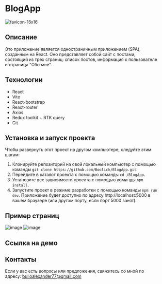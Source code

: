 #  BlogApp
![favicon-16x16](https://github.com/Boolick/BlogApp/assets/79834650/fb72b5a9-2bb8-458e-b113-541b5fd2beed)


## Описание

Это приложение является одностраничным приложением (SPA), созданным на React. Оно представляет собой сайт с постами, состоящий из трех страниц: список постов, информация о пользователе и страница "Обо мне".

## Технологии

- React
- Vite
- React-bootstrap
- React-router
- Axios
- Redux toolkit + RTK query
- Git

## Установка и запуск проекта

Чтобы развернуть этот проект на другом компьютере, следуйте этим шагам:

1. Клонируйте репозиторий на свой локальный компьютер с помощью команды `git clone https://github.com/Boolick/BlogApp.git`.
2. Перейдите в каталог проекта с помощью команды `cd /BlogApp`.
3. Установите все зависимости проекта с помощью команды `npm install`.
4. Запустите проект в режиме разработки с помощью команды `npm run dev`. Приложение будет доступно по адресу http://localhost:5000 
в вашем браузере (или другом порту, если порт 5000 занят).

## Пример страниц
![image](https://github.com/Boolick/BlogApp/assets/79834650/51ba63c6-d2f2-4d1c-a562-9d0c48d45f8d)
![image](https://github.com/Boolick/BlogApp/assets/79834650/6e13da6b-2e2c-4cb0-80b3-9f62b75b57a6)

## Ссылка на демо

 

## Контакты

Если у вас есть вопросы или предложения, свяжитесь со мной по адресу: bulloalexander77@gmail.com
